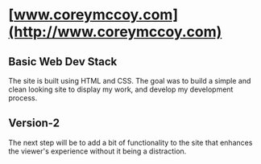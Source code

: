 # [www.coreymccoy.com](http://www.coreymccoy.com)

## Basic Web Dev Stack

The site is built using HTML and CSS. The goal was to build a simple and clean looking site to display my work, and develop my development process.

## Version-2

The next step will be to add a bit of functionality to the site that enhances the viewer's experience without it being a distraction.
